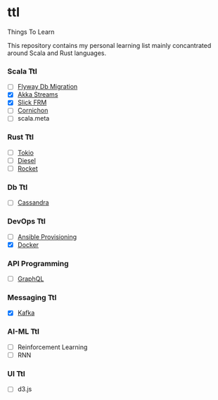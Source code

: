 # ttl
Things To Learn

This repository contains my personal learning list mainly concantrated around Scala and Rust languages. 

### Scala Ttl
- [ ] [Flyway Db Migration](https://github.com/flywaydb/flywaydb)
- [x] [Akka Streams](https://github.com/akka/akka)
- [x] [Slick FRM](https://github.com/slick/slick)
- [ ] [Cornichon](https://github.com/agourlay/cornichon) 
- [ ] scala.meta
 
### Rust Ttl
- [ ] [Tokio](https://github.com/tokio-rs/tokio)
- [ ] [Diesel](https://github.com/diesel-rs/diesel)
- [ ] [Rocket](https://github.com/SergioBenitez/rocket)

### Db Ttl
- [ ] [Cassandra](https://github.com/apache/Cassandra)

### DevOps Ttl
- [ ] [Ansible Provisioning](https://github.com/ansible/ansible)
- [x] [Docker](https://github.com/docker)

### API Programming
- [ ] [GraphQL](http://graphql.org)

### Messaging Ttl
- [x] [Kafka](http://kafka.apache.org)

### AI-ML Ttl
- [ ] Reinforcement Learning
- [ ] RNN

### UI Ttl
- [ ] d3.js
